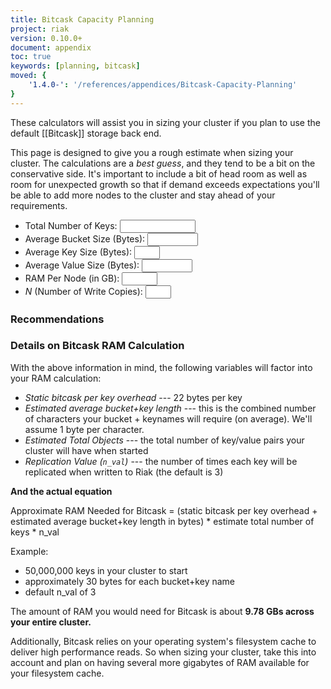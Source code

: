 ```yaml
---
title: Bitcask Capacity Planning
project: riak
version: 0.10.0+
document: appendix
toc: true
keywords: [planning, bitcask]
moved: {
    '1.4.0-': '/references/appendices/Bitcask-Capacity-Planning'
}
---
```


These calculators will assist you in sizing your cluster if you plan to use the
default [[Bitcask]] storage back end.

This page is designed to give you a rough estimate when sizing your cluster.
The calculations are a _best guess_, and they tend to be a bit on the
conservative side. It's important to include a bit of head room as well as
room for unexpected growth so that if demand exceeds expectations you'll be
able to add more nodes to the cluster and stay ahead of your requirements.

<div id="node_info" class="calc_info"></div>
<div class="calculator">
   <ul>
     <li>
       <label for="n_total_keys">Total Number of Keys:</label>
       <input id="n_total_keys"  type="text" size="12" name="n_total_keys" value="" class="calc_input">
       <span class="error_span" id="n_total_keys_error"></span>
     </li>
     <li>
       <label for="n_bucket_size">Average Bucket Size (Bytes):</label>
       <input id="n_bucket_size"type="text" size="7" name="n_bucket_size" value="" class="calc_input">
       <span class="error_span"id="n_bucket_size_error"></span>
     </li>
     <li>
       <label for="n_key_size">Average Key Size (Bytes):</label>
       <input type="text" size="2" name="n_key_size" id="n_key_size" value="" class="calc_input">
       <span class="error_span" id="n_key_size_error"></span>
     </li>
     <li>
       <label for="n_record_size">Average Value Size (Bytes):</label>
       <input id="n_record_size"type="text" size="7" name="n_record_size" value="" class="calc_input">
       <span class="error_span"id="n_record_size_error"></span>
     </li>
     <li>
       <label for="n_ram">RAM Per Node (in GB):</label>
       <input type="text" size="4" name="n_ram" id="n_ram" value="" class="calc_input">
       <span class="error_span" id="n_ram_error"></span>
     </li>
     <li>
       <label for="n_nval"><i>N</i> (Number of Write Copies):</label>
       <input type="text" size="2" name="n_nval" id="n_nval" value="" class="calc_input">
       <span class="error_span" id="n_nval_error"></span>
     </li>
</ul>
</div>

### Recommendations

<span id="recommend"></span>


### Details on Bitcask RAM Calculation

With the above information in mind, the following variables will factor into your RAM calculation:
* *Static bitcask per key overhead* --- 22 bytes per key
* *Estimated average bucket+key length* --- this is the combined number
  of characters your bucket + keynames will require (on average). We'll
  assume 1 byte per character.
* *Estimated Total Objects* --- the total number of key/value pairs your
  cluster will have when started
* *Replication Value (`n_val`)* --- the number of times each key will be
replicated when written to Riak (the default is 3)

**And the actual equation**

Approximate RAM Needed for Bitcask = (static bitcask per key overhead + estimated average bucket+key length in bytes) * estimate total number of keys * n_val

Example:

* 50,000,000 keys in your cluster to start
* approximately 30 bytes for each bucket+key name
* default n_val of 3

The amount of RAM you would need for Bitcask is about **9.78 GBs across
your entire cluster.**

Additionally, Bitcask relies on your operating system's filesystem cache
to deliver high performance reads. So when sizing your cluster, take
this into account and plan on having several more gigabytes of RAM
available for your filesystem cache.
